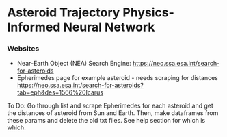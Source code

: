 # Asteroid Trajectory Physics-Informed Neural Network

### Websites
* Near-Earth Object (NEA) Search Engine: https://neo.ssa.esa.int/search-for-asteroids
* Epherimedes page for example asteroid - needs scraping for distances https://neo.ssa.esa.int/search-for-asteroids?tab=eph&des=1566%20Icarus

To Do:
Go through list and scrape Epherimedes for each asteroid and get the distances of asteroid from Sun and Earth.
Then, make dataframes from these params and delete the old txt files. See help section for which is which.